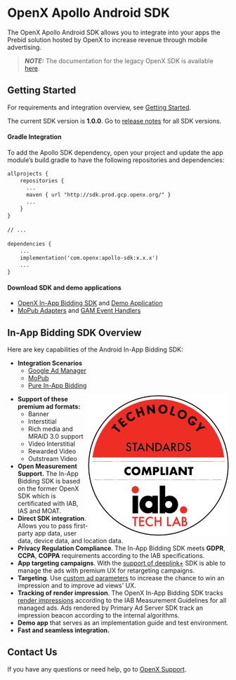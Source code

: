 # OpenX Apollo Android SDK

The OpenX Apollo Android SDK allows you to integrate into your apps the Prebid solution hosted by OpenX to increase revenue through mobile advertising.

> **_NOTE:_**  The documentation for the legacy OpenX SDK is available [here](legacy-sdk/README.md).

## Getting Started

For requirements and integration overview, see [Getting Started](info/android-in-app-bidding-getting-started.md).

The current SDK version is **1.0.0**.
Go to [release notes](info/android-in-app-bidding-release-notes.md) for all SDK versions.

#### Gradle Integration

To add the Apollo SDK dependency, open your project and update the app module’s build.gradle to have the following repositories and dependencies:

```
allprojects {
    repositories {
      ...
      maven { url "http://sdk.prod.gcp.openx.org/" }
      ...
    }
}

// ...

dependencies {
    ...
    implementation('com.openx:apollo-sdk:x.x.x')
    ...
}
```

#### Download SDK and demo applications

- [OpenX In-App Bidding SDK](https://storage.cloud.google.com//sdks/apollo/release/android/sdk/1.0.0/OpenX_Apollo_SDK_Android_1.0.0.zip) and [Demo Application](https://storage.cloud.google.com/ox-cdn-prod-mobile/sdks/apollo/release/android/sdk/1.0.0/OpenX_Apollo_SDK_Android_Demo_1.0.0.zip)
- [MoPub Adapters](https://storage.cloud.google.com/ox-cdn-prod-mobile/sdks/apollo/release/android/sdk/1.0.0/OpenX_Apollo_Android_MoPub_Adapters_1.0.0.zip) and [GAM Event Handlers](https://storage.cloud.google.com/ox-cdn-prod-mobile/sdks/apollo/release/android/sdk/1.0.0/OpenX_Apollo_Android_GAM_Event_Handlers_1.0.0.zip)


## In-App Bidding SDK Overview

Here are key capabilities of the Android In-App Bidding SDK:

-   **Integration Scenarios**
    - [Google Ad Manager](info/integration-gam/android-in-app-bidding-gam-info.md)
    - [MoPub](info/integration-mopub/android-in-app-bidding-mopub-info.md)
    - [Pure In-App Bidding](info/integration-pb/android-in-app-bidding-pb-info.md)


<img src="info/res/IAB_Cert.png" alt="Pipeline Screenshot" height="320" width="320" align="right">


-   **Support of these premium ad formats:**
    -   Banner
    -   Interstitial
    -   Rich media and MRAID 3.0 support
    -   Video Interstitial
    -   Rewarded Video
    -   Outstream Video
-  **Open Measurement Support.** The In-App Bidding SDK is based on the former OpenX SDK which is certificated with IAB, IAS and MOAT.
-   **Direct SDK integration**. Allows you to pass first-party app data,
    user data, device data, and location data.  
-   **Privacy Regulation Compliance**. The In-App Bidding SDK meets **GDPR**, **CCPA**, **COPPA** requirements according to the IAB specifications.
-   **App targeting campaigns**. With the [support of deeplink+](info/android-sdk-deeplinkplus.md) SDK is able to manage the ads with premium UX for retargeting campaigns.
-    **Targeting**. Use [custom ad parameters](info/android-sdk-parameters.md) to increase the chance to win an impression and to improve ad views' UX.
-   **Tracking of render impression**. The OpenX In-App Bidding SDK tracks [render impressions](info/android-sdk-impression-tracking.md) according to the IAB Measurement Guidelines for all managed ads. Ads rendered by Primary Ad Server SDK track an impression beacon according to the internal algorithms.
-   **Demo app** that serves as an implementation guide and test environment.
-   **Fast and seamless integration.**


## Contact Us

If you have any questions or need help, go to [OpenX Support](https://docs.openx.com/resources/support/).
